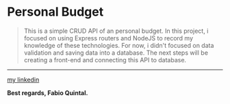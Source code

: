 # Personal Budget

>This is a simple CRUD API of an personal budget. In this project, i focused on using Express routers and NodeJS to record my knowledge of these technologies. For now, i didn't focused on data validation and saving data into a database. The next steps will be creating a front-end and connecting this API to database.
***

[my linkedin](https://www.linkedin.com/in/fabioquintal/ "home")

**Best regards,
Fabio Quintal.**
